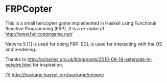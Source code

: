 FRPCopter
=========

This is a small helicopter game implemented in Haskell using Functional Reactive Programming (FRP). It is a re-make of http://www.helicoptergame.net/

Netwire 5 [1] is used for doing FRP. SDL is used for interacting with the OS and rendering. 

Thanks to http://ocharles.org.uk/blog/posts/2013-08-18-asteroids-in-netwire.html for inspiration.

[1] http://hackage.haskell.org/package/netwire
